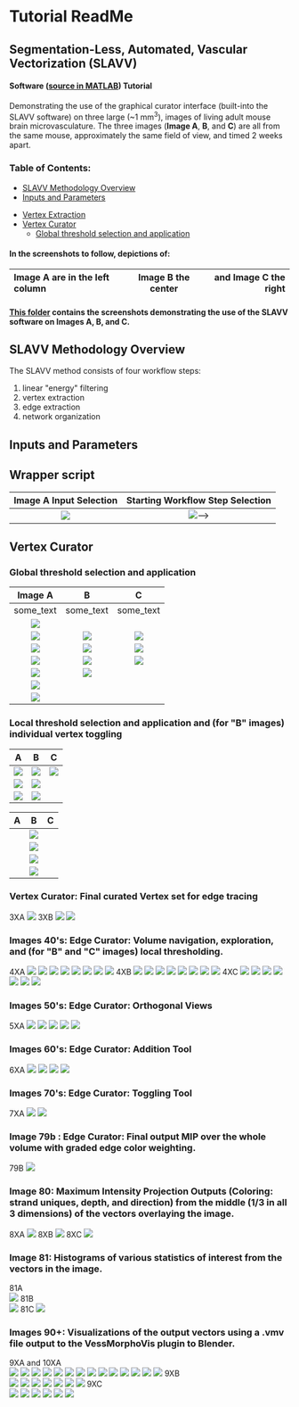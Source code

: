 # **Tutorial ReadMe**
## Segmentation-Less, Automated, Vascular Vectorization (SLAVV)
#### Software ([source in MATLAB](https://github.com/UTFOIL/Vectorization-Public/blob/master/source)) Tutorial
Demonstrating the use of the graphical curator interface (built-into the SLAVV software) on three large (~1 mm<sup>3</sup>), images of living adult mouse brain microvasculature. The three images (**Image A**, **B**, and **C**) are all from the same mouse, approximately the same field of view, and timed 2 weeks apart.

### Table of Contents:
- [SLAVV Methodology Overview](https://github.com/UTFOIL/Vectorization-Public/blob/master/SLAVV_tutorial_readme.md#slavv-methodology-overview)
- [Inputs and Parameters](https://github.com/UTFOIL/Vectorization-Public/blob/master/SLAVV_tutorial_readme.md#Inputs-and-Parameters)
<!--  - [Wrapper script](https://github.com/UTFOIL/Vectorization-Public/blob/master/SLAVV_tutorial_readme.md#slavv-Wrapper-script)-->
- [Vertex Extraction](https://github.com/UTFOIL/Vectorization-Public/blob/master/SLAVV_tutorial_readme.md#slavv-Vertex-Extraction)
- [Vertex Curator](https://github.com/UTFOIL/Vectorization-Public/blob/master/SLAVV_tutorial_readme.md#slavv-Vertex-Curator)
  - [Global threshold selection and application](https://github.com/UTFOIL/Vectorization-Public/blob/master/SLAVV_tutorial_readme.md#Global-threshold-selection-and-application)

#### In the screenshots to follow, depictions of: 
**Image A** are in the left column | **Image B** the center | and **Image C** the right
:--------------------------------- | :--------------------: | ------------------------:
 
#### [This folder](https://github.com/UTFOIL/Vectorization-Public/blob/master/tutorial/) contains the screenshots demonstrating the use of the SLAVV software on **Images A**, **B**, and **C**.

## SLAVV Methodology Overview

The SLAVV method consists of four workflow steps:
1. linear "energy" filtering
2. vertex extraction
3. edge extraction
4. network organization



## Inputs and Parameters

<!--Images 1-2:-->
## Wrapper script
Image A Input Selection | Starting Workflow Step Selection
:---: | :---:
![](tutorial/1.png)|![](tutorial/2.png)-->

<!--Images 10's:-->
## Vertex Curator
### Global threshold selection and application
Image A | B | C
:---: | :---: | :---:
some_text | some_text | some_text
![](tutorial/10.png)||
![](tutorial/11.png)|![](tutorial/10b.png)|![](tutorial/10c.png)
![](tutorial/12.png)|![](tutorial/11b.png)|![](tutorial/11c.png)
![](tutorial/14.png)|![](tutorial/12b.png)|![](tutorial/12c.png)
![](tutorial/15.png)|![](tutorial/13b.png)|
![](tutorial/16.png)||
![](tutorial/17.png)||

<!--Images 20's:--> 
### Local  threshold selection and application and (for "B" images) individual vertex toggling  
A | B | C
:---: | :---: | :---:
![](tutorial/20.png)|![](tutorial/20b.png)|![](tutorial/20c.png)
![](tutorial/21.png)|![](tutorial/21b.png)|
![](tutorial/22.png)|![](tutorial/22b.png)|

| A | B | C
| :---: | :---: | :---:
||![](tutorial/23b.png)|
||![](tutorial/24b.png)|
||![](tutorial/25b.png)|
||![](tutorial/26b.png)|

<!--Image  30's: -->
### Vertex Curator: Final curated Vertex set for edge tracing  
3XA
![](tutorial/30.png)
3XB
![](tutorial/30b.png)
![](tutorial/31b.png)
### Images 40's:   Edge Curator: Volume navigation, exploration, and (for "B" and "C" images) local thresholding.  
4XA
![](tutorial/40.png)
![](tutorial/41.png)
![](tutorial/42.png)
![](tutorial/43.png)
![](tutorial/44.png)
![](tutorial/45.png)
![](tutorial/46.png)
![](tutorial/47.png)
4XB
![](tutorial/40b.png)
![](tutorial/41b.png)
![](tutorial/42b.png)
![](tutorial/43b.png)
![](tutorial/44b.png)
![](tutorial/45b.png)
![](tutorial/46b.png)
![](tutorial/47b.png)
4XC
![](tutorial/40c.png)
![](tutorial/41c.png)
![](tutorial/42c.png)
![](tutorial/43c.png)
![](tutorial/44c.png)
![](tutorial/45c.png)
![](tutorial/46c.png)
### Images 50's:   Edge Curator: Orthogonal Views  
5XA
![](tutorial/50.png)
![](tutorial/51.png)
![](tutorial/52.png)
![](tutorial/53.png)
![](tutorial/54.png)
### Images 60's:   Edge Curator: Addition Tool  
6XA
![](tutorial/60.png)
![](tutorial/61.png)
![](tutorial/62.png)
![](tutorial/63.png)
### Images 70's:   Edge Curator: Toggling Tool  
7XA
![](tutorial/70.png)
![](tutorial/71.png)
### Image  79b :   Edge Curator: Final output MIP over the whole volume with graded edge color weighting.  
79B
![](tutorial/79b.png)

### Image    80: Maximum Intensity Projection Outputs (Coloring: strand uniques, depth, and direction) from the middle (1/3 in all 3 dimensions) of the vectors overlaying the image.  
8XA
![](tutorial/80.png)
8XB
![](tutorial/80b.png)
8XC
![](tutorial/80c.png)

### Image    81: Histograms of various statistics of interest from the vectors in the image.  
81A  
![](tutorial/81.png)
81B  
![](tutorial/81b.png)
81C
![](tutorial/81c.png)

### Images  90+: Visualizations of the output vectors using a .vmv file output to the VessMorphoVis plugin to Blender.  
9XA and 10XA  
![](tutorial/90.png)
![](tutorial/91.png)
![](tutorial/92.png)
![](tutorial/93.png)
![](tutorial/94.png)
![](tutorial/95.png)
![](tutorial/96.png)
![](tutorial/97.png)
![](tutorial/98.png)
![](tutorial/99.png)
![](tutorial/100.png)
![](tutorial/101.png)
![](tutorial/102.png)
![](tutorial/103.png)
9XB  
![](tutorial/90b.png)
![](tutorial/91b.png)
![](tutorial/92b.png)
![](tutorial/93b.png)
![](tutorial/94b.png)
![](tutorial/95b.png)
![](tutorial/96b.png)
9XC  
![](tutorial/90c.png)
![](tutorial/91c.png)
![](tutorial/92c.png)
![](tutorial/93c.png)
![](tutorial/94c.png)
![](tutorial/95c.png)
